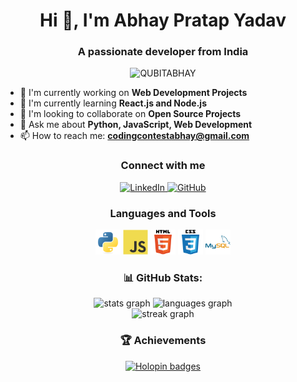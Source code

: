 <h1 align="center">Hi 👋, I'm Abhay Pratap Yadav</h1>
<h3 align="center">A passionate developer from India</h3>

<div align="center">
  <img src="https://komarev.com/ghpvc/?username=QUBITABHAY&label=Profile%20views&color=0e75b6&style=flat" alt="QUBITABHAY" />
</div>

- 🔭 I'm currently working on **Web Development Projects**
- 🌱 I'm currently learning **React.js and Node.js**
- 👯 I'm looking to collaborate on **Open Source Projects**
- 💬 Ask me about **Python, JavaScript, Web Development**
- 📫 How to reach me: **codingcontestabhay@gmail.com**

<h3 align="center">Connect with me</h3>
<div align="center">
  <a href="www.linkedin.com/in/abhay-pratap-yadav-52452832b" target="_blank">
    <img src="https://cdn.jsdelivr.net/npm/simple-icons@v3/icons/linkedin.svg" alt="LinkedIn" height="30" width="40" style="fill: #0A66C2;"/>
  </a>
  <a href="https://github.com/QUBITABHAY" target="_blank">
    <img src="https://cdn.jsdelivr.net/npm/simple-icons@v3/icons/github.svg" alt="GitHub" height="30" width="40"/>
  </a>
</div>

<h3 align="center">Languages and Tools</h3>
<div align="center">
  <img src="https://raw.githubusercontent.com/devicons/devicon/master/icons/python/python-original.svg" alt="python" width="40" height="40"/>
  <img src="https://raw.githubusercontent.com/devicons/devicon/master/icons/javascript/javascript-original.svg" alt="javascript" width="40" height="40"/>
  <img src="https://raw.githubusercontent.com/devicons/devicon/master/icons/html5/html5-original-wordmark.svg" alt="html5" width="40" height="40"/>
  <img src="https://raw.githubusercontent.com/devicons/devicon/master/icons/css3/css3-original-wordmark.svg" alt="css3" width="40" height="40"/>
  <img src="https://raw.githubusercontent.com/devicons/devicon/master/icons/mysql/mysql-original-wordmark.svg" alt="mysql" width="40" height="40"/>

<h3 align="center">📊 GitHub Stats:</h3>
<div align="center">
  <img src="https://github-readme-stats.vercel.app/api?username=qubitabhay&show_icons=true&theme=dracula" height="150" alt="stats graph"/>
  <img src="https://github-readme-stats.vercel.app/api/top-langs/?username=qubitabhay&layout=compact&theme=dracula" height="150" alt="languages graph"/>
</div>

<div align="center">
  <img src="https://streak-stats.demolab.com?user=qubitabhay&theme=dark&border_radius=5" height="180" alt="streak graph"/>
</div>

<h3 align="center">🏆 Achievements</h3>
<div align="center">
  <a href="https://holopin.io/@qubitabhay">
    <img src="https://holopin.me/qubitabhay" alt="Holopin badges"/>
  </a>
</div>
